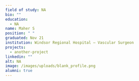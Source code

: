 ```yaml
---
field of study: NA
bio: ""
education:
  - NA
name: Maher S
position: " "
graduated: Nov 21
institution: Windsor Regional Hospital – Vascular Surgeon
projects:
  - another-project
linkedin: ""
alt: NA
image: /images/uploads/blank_profile.png
alumni: true
---
```

